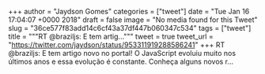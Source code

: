 
+++
author = "Jaydson Gomes"
categories = ["tweet"]
date = "Tue Jan 16 17:04:07 +0000 2018"
draft = false
image = "No media found for this Tweet"
slug = "36ce577f83add14c6cf43a37df447b060347c534"
tags = ["tweet"]
title = """RT @braziljs: E tem artig..."""
tweet = true
tweet_url = "https://twitter.com/jaydson/status/953311919288586241"
+++
RT @braziljs: E tem artigo novo no portal! 
O JavaScript evoluiu muito nos últimos anos e essa evolução é constante.
Conheça alguns novos r…
